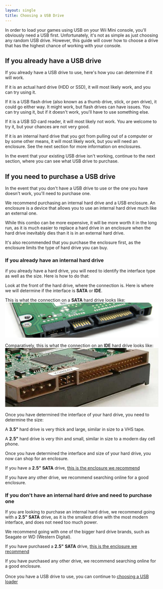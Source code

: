 ```yaml
---
layout: single
title: Choosing a USB Drive
---
```

In order to load your games using USB on your Wii Mini console, you'll obviously need a USB first. Unfortunately, it's not as simple as just choosing any random USB drive. However, this guide will cover how to choose a drive that has the highest chance of working with your console.

## If you already have a USB drive
If you already have a USB drive to use, here's how you can determine if it will work.

If it is an actual hard drive (HDD or SSD), it will most likely work, and you can try using it.

If it is a USB flash drive (also known as a thumb drive, stick, or pen drive), it could go either way. It might work, but flash drives can have issues. You can try using it, but if it doesn't work, you'll have to use something else.

If it is a USB SD card reader, it will most likely not work. You are welcome to try it, but your chances are not very good.

If it is an internal hard drive that you got from pulling out of a computer or by some other means, it will most likely work, but you will need an enclosure. See the next section for more information on enclosures.

In the event that your existing USB drive isn't working, continue to the next section, where you can see what USB drive to purchase.

## If you need to purchase a USB drive
In the event that you don't have a USB drive to use or the one you have doesn't work, you'll need to purchase one.

We recommend purchasing an internal hard drive and a USB enclosure. An enclosure is a device that allows you to use an internal hard drive much like an external one.

While this combo can be more expensive, it will be more worth it in the long run, as it is much easier to replace a hard drive in an enclosure when the hard drive inevitably dies than it is in an external hard drive.

It's also recommended that you purchase the enclosure first, as the enclosure limits the type of hard drive you can buy.

### If you already have an internal hard drive
if you already have a hard drive, you will need to identify the interface type as well as the size. Here is how to do that:

Look at the front of the hard drive, where the connection is. Here is where we will determine if the interface is **SATA** or **IDE**.

This is what the connection on a **SATA** hard drive looks like:
<img src="/images/sataconnection.png" alt="SATA connection" />

Comparatively, this is what the connection on an **IDE** hard drive looks like:
<img src="/images/ideconnection.png" alt="IDE connection" />

Once you have determined the interface of your hard drive, you need to determine the size:

A **3.5"** hard drive is very thick and large, similar in size to a VHS tape.

A **2.5"** hard drive is very thin and small, similar in size to a modern day cell phone.

Once you have determined the interface and size of your hard drive, you now can shop for an enclosure.

If you have a **2.5"** **SATA** drive, [this is the enclosure we recommend](https://www.amazon.com/Sabrent-Tool-free-Enclosure-Optimized-EC-UASP/dp/B00OJ3UJ2S)

If you have any other drive, we recommend searching online for a good enclosure.

### If you don't have an internal hard drive and need to purchase one
If you are looking to purchase an internal hard drive, we recommend going with a **2.5"** **SATA** drive, as it is the smallest drive with the most modern interface, and does not need too much power.

We recommend going with one of the bigger hard drive brands, such as Seagate or WD (Western Digital).

If you have purchased a **2.5"** **SATA** drive, [this is the enclosure we recommend](https://www.amazon.com/Sabrent-Tool-free-Enclosure-Optimized-EC-UASP/dp/B00OJ3UJ2S)

If you have purchased any other drive, we recommend searching online for a good enclosure.<br/>
<br/>
Once you have a USB drive to use, you can continue to [choosing a USB loader](/wiiminiusbloaderselection)